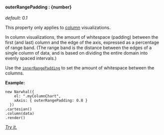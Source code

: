 #### **outerRangePadding** : {number}

*default: 0.1* 

This property only applies to [column](#column) visualizations. 

In column visualizations, the amount of whitespace (padding) between the first (and last) column and the edge of the axis, expressed as a percentage of range band. (The range band is the distance between the edges of a single column of data, and is based on dividing the entire domain into evenly spaced intervals.) 

Use the [`innerRangePadding`](#config_config.xAxis.innerRangePadding) to set the amount of whitespace between the columns.

**Example:**

	new Narwhal({
	    el: ".myColumnChart",
	    xAxis: { outerRangePadding: 0.8 }
	  })
	.cartesian()
	.column(data)
	.render()

*[Try it.](http://jsfiddle.net/forio/R8KEn/)*



